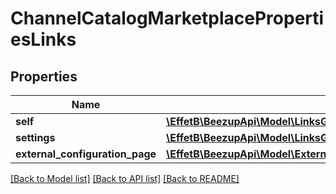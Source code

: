 # ChannelCatalogMarketplacePropertiesLinks

## Properties
Name | Type | Description | Notes
------------ | ------------- | ------------- | -------------
**self** | [**\EffetB\BeezupApi\Model\LinksGetChannelCatalogMarketplacePropertiesLink**](LinksGetChannelCatalogMarketplacePropertiesLink.md) |  | 
**settings** | [**\EffetB\BeezupApi\Model\LinksGetChannelCatalogMarketplaceSettingsLink**](LinksGetChannelCatalogMarketplaceSettingsLink.md) |  | [optional] 
**external_configuration_page** | [**\EffetB\BeezupApi\Model\ExternalLinksGetExternalConfigurationPageLink**](ExternalLinksGetExternalConfigurationPageLink.md) |  | [optional] 

[[Back to Model list]](../README.md#documentation-for-models) [[Back to API list]](../README.md#documentation-for-api-endpoints) [[Back to README]](../README.md)


